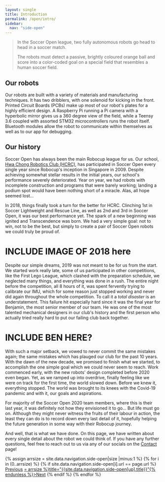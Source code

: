 ```yaml
---
layout: single
title: Introduction
permalink: /open/intro/
sidebar:
  nav: "side-open"
---
```

>In the Soccer Open league, two fully autonomous robots go head to head in a soccer match.
> 
>The robots must detect a passive, brightly coloured orange ball and score into a color-coded goal on a special field that resembles a human soccer field. 

## Our robots

Our robots are built with a variety of materials and manufacturing techniques. It has two dribblers, with one solenoid for kicking in the front. Printed Circuit Boards (PCBs) make up most of our robot's plates for a highly efficient design. A Raspberry Pi running a Pi camera with a hyperbolic mirror gives us a 360 degree view of the field, while a Teensy 3.6 coupled with assorted STM32 microcontrollers runs the robot itself. Bluetooth modules allow the robot to communicate within themselves as well as to our app for debugging.

## Our history

Soccer Open has always been the main Robocup league for us. Our school, [Hwa Chong Robotics Club (HCRC)](https://robo.infocommsociety.com), has participated in Soccer Open every single year since Robocup's inception in Singapore in 2009. Despite achieving somewhat stellar results in the initial years, our school's performance severely deteriorated. Year on year, we had robots with incomplete construction and programs that were barely working; landing a podium spot would have been nothing short of a miracle. Alas, all hope seemed lost...

In 2018, things finally took a turn for the better for HCRC. Clinching 1st in Soccer Lightweight and Rescue Line, as well as 2nd and 3rd in Soccer Open, it was our best performance yet. The spark of a new beginning was ignited and Transcendence was born. We had a very simple goal: not to win, not to be the best, but simply to create a pair of Soccer Open robots we could truly be proud of.

# INCLUDE IMAGE OF 2018 here

Despite our simple dreams, 2019 was not meant to be for us from the start. We started work really late, some of us participated in other competitions, like the First Lego League, which clashed with the preparation schedule, we neglected many things, and everything was done in a rush. The entire night before the competition, all 8 hours of it, was spent fervently trying to calibrate our IMU, which for some reason just stopped working and never did again throughout the whole competition. To call it a *total disaster* is an understatement. This failure hit especially hard since it was the final year for Benjamin, the most senior member of our team. He was one of the most talented mechanical designers in our club's history and the first person who actually tried really hard to put our failing club back together.

# INCLUDE BEN HERE?

With such a major setback, we vowed to never commit the same mistakes again; the same mistakes which has plauged our club for the past 10 years. With the dawn of the new decade, we promised to finish what we started, to accomplish the one simple goal which we could never seem to reach. Work commenced early, with the new robots' design completed before 2020 even began. Yet, as we ramped up into overdrive, finally feeling like we were on track for the first time, the world slowed down. Before we knew it, everything stopped. The world was brought to its knees with the Covid-19 pandemic and with it, our goals and aspirations.

For majority of the Soccer Open 2020 team members, where this is their last year, it was definitely not how they envisioned it to go... But life must go on. Although they might never witness the fruits of their labour in action, the least they can do is to record down every last detail of it, hopefully helping the future generation in some way with their Robocup journey. 

And well, that is what we have done. On this page, we have written about every single detail about the robot we could think of. If you have any further questions, feel free to reach out to us via any of our socials on the [Contact](/contact/) page!

<!-- Including pagination manually since these are pages so page layout MUST be changed under navigation.yml -->
<nav class="pagination">
{% assign arrsize = site.data.navigation.side-open|size |minus:1 %}
{% for i in (0..arrsize) %}
    {% if site.data.navigation.side-open[i].url == page.url %}
        <a href="{% if i == 0 %}#{% else %}{% assign down = i|minus:1 %}{{ site.data.navigation.side-open[down].url }}{% endif %}" class="pagination--pager {% if i == 0 %}disabled{% endif %}" {% unless i == 0 %}title="{{site.data.navigation.side-open[down].title}}"{% endunless %}>Previous</a>
        <a href="{% if i >= arrsize %}#{% else %}{% assign up = i|plus:1 %}{{ site.data.navigation.side-open[up].url }}{% endif %}" class="pagination--pager {% if i >= arrsize %}disabled{% endif %}" {% unless i >= arrsize %}title="{{site.data.navigation.side-open[up].title}}"{% endunless %}>Next</a>
    {% endif %}
{% endfor %}  
</nav>

<style>
    ul.visible-links li.masthead__menu-item a[href="/open/intro/"]:before {
        transform: scaleX(1);
    }
    ul.hidden-links li.masthead__menu-item a[href="/open/intro/"] {
        color: #fff;
        background: #0092ca;
    }
</style>